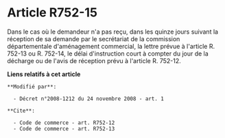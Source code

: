 # Article R752-15

Dans le cas où le demandeur n'a pas reçu, dans les quinze jours suivant la réception de sa demande par le secrétariat de la
commission départementale d'aménagement commercial, la lettre prévue à l'article R. 752-13 ou R. 752-14, le délai
d'instruction court à compter du jour de la décharge ou de l'avis de réception prévu à l'article R. 752-12.

**Liens relatifs à cet article**

	**Modifié par**:

	  - Décret n°2008-1212 du 24 novembre 2008 - art. 1

	**Cite**:

	  - Code de commerce - art. R752-12
	  - Code de commerce - art. R752-13
